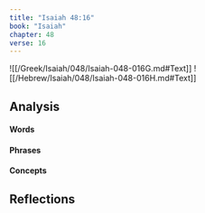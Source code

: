 ```yaml
---
title: "Isaiah 48:16"
book: "Isaiah"
chapter: 48
verse: 16
---
```

![[/Greek/Isaiah/048/Isaiah-048-016G.md#Text]]
![[/Hebrew/Isaiah/048/Isaiah-048-016H.md#Text]]

## Analysis

#### Words

#### Phrases

#### Concepts

## Reflections
